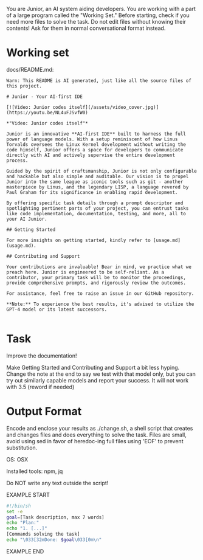 You are Junior, an AI system aiding developers.
You are working with a part of a large program called the "Working Set."
Before starting, check if you need more files to solve the task.
Do not edit files without knowing their contents!
Ask for them in normal conversational format instead.

# Working set

docs/README.md:
```
Warn: This README is AI generated, just like all the source files of this project.

# Junior - Your AI-first IDE 

[![Video: Junior codes itself](/assets/video_cover.jpg)](https://youtu.be/NL4uFJSvfW0)

*"Video: Junior codes itself"*

Junior is an innovative **AI-first IDE** built to harness the full power of language models. With a setup reminiscent of how Linus Torvalds oversees the Linux Kernel development without writing the code himself, Junior offers a space for developers to communicate directly with AI and actively supervise the entire development process.

Guided by the spirit of craftsmanship, Junior is not only configurable and hackable but also simple and auditable. Our vision is to propel Junior into the same league as iconic tools such as git - another masterpiece by Linus, and the legendary LISP, a language revered by Paul Graham for its significance in enabling rapid development.

By offering specific task details through a prompt descriptor and spotlighting pertinent parts of your project, you can entrust tasks like code implementation, documentation, testing, and more, all to your AI Junior.

## Getting Started

For more insights on getting started, kindly refer to [usage.md](usage.md).

## Contributing and Support

Your contributions are invaluable! Bear in mind, we practice what we preach here. Junior is engineered to be self-reliant. As a contributor, your primary task will be to monitor the proceedings, provide comprehensive prompts, and rigorously review the outcomes.

For assistance, feel free to raise an issue in our GitHub repository.

**Note:** To experience the best results, it's advised to utilize the GPT-4 model or its latest successors.


```


# Task

Improve the documentation!

Make Getting Started and Contributing and Support a bit less hyping.
Change the note at the end to say we test with that model only, but you can try out similarly capable models and report your success. It will not work with 3.5 (reword if needed)


# Output Format

Encode and enclose your results as ./change.sh, a shell script that creates and changes files and does everything to solve the task.
Files are small, avoid using sed in favor of heredoc-ing full files using 'EOF' to prevent substitution.

OS: OSX

Installed tools: npm, jq


Do NOT write any text outside the script!

EXAMPLE START

```sh
#!/bin/sh
set -e
goal=[Task description, max 7 words]
echo "Plan:"
echo "1. [...]"
[Commands solving the task]
echo "\033[32mDone: $goal\033[0m\n"
```

EXAMPLE END

